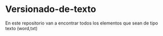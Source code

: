 # Versionado-de-texto
En este repositorio van a encontrar todos los elementos que sean de tipo texto (word,txt)
